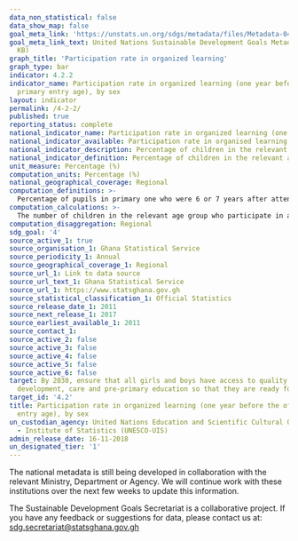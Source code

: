 ```yaml
---
data_non_statistical: false
data_show_map: false
goal_meta_link: 'https://unstats.un.org/sdgs/metadata/files/Metadata-04-02-02.pdf '
goal_meta_link_text: United Nations Sustainable Development Goals Metadata (PDF 223
  KB)
graph_title: 'Participation rate in organized learning'
graph_type: bar
indicator: 4.2.2
indicator_name: Participation rate in organized learning (one year before the official
  primary entry age), by sex
layout: indicator
permalink: /4-2-2/
published: true
reporting_status: complete
national_indicator_name: Participation rate in organized learning (one year before the official primary entry age), by sex
national_indicator_available: Participation rate in organised learning (adjusted)
national_indicator_description: Percentage of children in the relevant age group (one year before the official primary school entry age) who are attending  Pre-Primary/None programme or primary school
national_indicator_definition: Percentage of children in the relevant age group (one year before the official primary school entry age) who are attending  Pre-Primary/None programme or primary school
unit_measure: Percentage (%)
computation_units: Percentage (%)
national_geographical_coverage: Regional
computation_definitions: >-
  Percentage of pupils in primary one who were 6 or 7 years after attending kindergarten in the previous year. 
computation_calculations: >-
  The number of children in the relevant age group who participate in an organized learning programme is expressed as a percentage of the total population in the same age range. The indicator can be calculated both from administrative data and from household surveys. If the former, the number of enrolments in organized learning programmes are reported by schools and the population in the age group one year below the official primary entry age is derived from population estimates. For the calculation of this indicator at the global level, population estimates from the UN Population Division are used. If derived from household surveys, both enrolments and population are collected at the same time. (PROL0t1,AG(a-1) = E0t1,AG(a-1)) SAPAG(a-1) where (PROL0t1,AG(a-1) = participation rate in organized learning one year before the official entry age a to primary education, E0t1,AG(a-1) = enrolment in early childhood or primary education (ISCED levels 0 and 1) aged one year below the official entry age a to primary education, SAPAG(a-1) = school-age population aged one year below the official entry age a to primary education)
computation_disaggregation: Regional
sdg_goal: '4'
source_active_1: true
source_organisation_1: Ghana Statistical Service
source_periodicity_1: Annual 
source_geographical_coverage_1: Regional
source_url_1: Link to data source
source_url_text_1: Ghana Statistical Service
source_url_1: https://www.statsghana.gov.gh
source_statistical_classification_1: Official Statistics
source_release_date_1: 2011
source_next_release_1: 2017
source_earliest_available_1: 2011
source_contact_1: 
source_active_2: false
source_active_3: false
source_active_4: false
source_active_5: false
source_active_6: false
target: By 2030, ensure that all girls and boys have access to quality early childhood
  development, care and pre-primary education so that they are ready for primary education
target_id: '4.2'
title: Participation rate in organized learning (one year before the official primary
  entry age), by sex
un_custodian_agency: United Nations Education and Scientific Cultural Organisation
  - Institute of Statistics (UNESCO-UIS)
admin_release_date: 16-11-2018
un_designated_tier: '1'
---
```

The national metadata is still being developed in collaboration with the relevant Ministry, Department or Agency.  We will continue work with these institutions over the next few weeks to update this information.

The Sustainable Development Goals Secretariat is a collaborative project. If you have any feedback or suggestions for data, please contact us at: sdg.secretariat@statsghana.gov.gh
